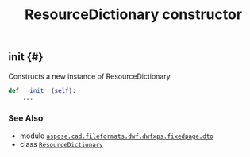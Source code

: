﻿---
title: ResourceDictionary constructor
second_title: Aspose.CAD for Python via .NET API References
description: 
type: docs
weight: 10
url: /python-net/aspose.cad.fileformats.dwf.dwfxps.fixedpage.dto/resourcedictionary/__init__/
is_root: false
---

## __init__ {#}

Constructs a new instance of ResourceDictionary



```python
def __init__(self):
    ...
```





### See Also
* module [`aspose.cad.fileformats.dwf.dwfxps.fixedpage.dto`](../../)
* class [`ResourceDictionary`](/cad/python-net/aspose.cad.fileformats.dwf.dwfxps.fixedpage.dto/resourcedictionary)
